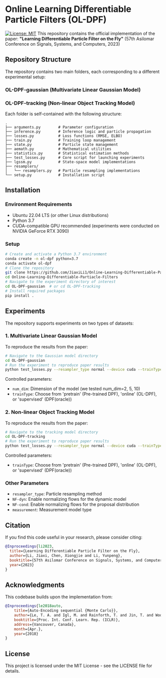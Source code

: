 # Online Learning Differentiable Particle Filters (OL-DPF)
[![License: MIT](https://img.shields.io/badge/License-MIT-yellow.svg)](https://opensource.org/licenses/MIT)
This repository contains the official implementation of the paper:
**"Learning Differentiable Particle Filter on the Fly"** (57th Asilomar Conference on Signals, Systems, and Computers, 2023)
## Repository Structure
The repository contains two main folders, each corresponding to a different experimental setup:
### OL-DPF-gaussian (Multivariate Linear Gaussian Model)
### OL-DPF-tracking (Non-linear Object Tracking Model)
Each folder is self-contained with the following structure:
```
.
├── arguments.py        # Parameter configuration
├── inference.py        # Inference logic and particle propagation
├── losses.py           # Loss functions (RMSE, ELBO)
├── train.py            # Training loop management
├── state.py            # Particle state management
├── aemath.py           # Mathematical utilities
├── statistics.py       # Statistical estimation methods
├── test_losses.py      # Core script for launching experiments
├── lgssm.py            # State-space model implementations
├── resamplers/
│   └── resamplers.py   # Particle resampling implementations
└── setup.py            # Installation script
```
## Installation
### Environment Requirements
- Ubuntu 22.04 LTS (or other Linux distributions)
- Python 3.7
- CUDA-compatible GPU recommended (experiments were conducted on NVIDIA GeForce RTX 3090)
### Setup
```bash
# Create and activate a Python 3.7 environment
conda create -n ol-dpf python=3.7
conda activate ol-dpf
# Clone the repository
git clone https://github.com/JiaxiLi1/Online-Learning-Differentiable-Partiacle-Filters.git
cd Online-Learning-Differentiable-Partiacle-Filters
# Navigate to the experiment directory of interest
cd OL-DPF-gaussian  # or cd OL-DPF-tracking
# Install required packages
pip install .
```
## Experiments
The repository supports experiments on two types of datasets:

### 1. Multivariate Linear Gaussian Model
To reproduce the results from the paper:
```bash
# Navigate to the Gaussian model directory
cd OL-DPF-gaussian
# Run the experiment to reproduce paper results
python test_losses.py --resampler_type normal --device cuda --trainType online --NF-cond --measurement CRNVP --NF-dyn --num_dim 2
```

Controlled parameters:
- `num_dim`: Dimension of the model (we tested num_dim=2, 5, 10)
- `trainType`: Choose from 'pretrain' (Pre-trained DPF), 'online' (OL-DPF), or 'supervised' (DPF(oracle))

### 2. Non-linear Object Tracking Model
To reproduce the results from the paper:
```bash
# Navigate to the tracking model directory
cd OL-DPF-tracking
# Run the experiment to reproduce paper results
python test_losses.py --resampler_type normal --device cuda --trainType online --NF-cond --measurement CRNVP --NF-dyn
```

Controlled parameters:
- `trainType`: Choose from 'pretrain' (Pre-trained DPF), 'online' (OL-DPF), or 'supervised' (DPF(oracle))

### Other Parameters
- `resampler_type`: Particle resampling method
- `NF-dyn`: Enable normalizing flows for the dynamic model
- `NF-cond`: Enable normalizing flows for the proposal distribution
- `measurement`: Measurement model type

## Citation
If you find this code useful in your research, please consider citing:
```bibtex
@Inproceedings{li2023,
  title={Learning Differentiable Particle Filter on the Fly},
  author={Li, Jiaxi, Chen, Xiongjie and Li, Yunpeng},
  booktitle={57th Asilomar Conference on Signals, Systems, and Computers},
  year={2023}
}
```
## Acknowledgments
This codebase builds upon the implementation from:
```bibtex
@Inproceedings{le2018auto,
	title={Auto-Encoding sequential {Monte Carlo}},
	author={Le, T. A. and Igl, M. and Rainforth, T. and Jin, T. and Wood, F.},
	booktitle={Proc. Int. Conf. Learn. Rep. (ICLR)},
	address={Vancouver, Canada},
	month={Apr.},
	year={2018}
}
```
## License
This project is licensed under the MIT License - see the LICENSE file for details.